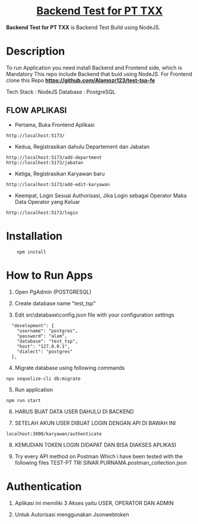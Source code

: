 <h1 align="center">
  <a href="https://github.com/Alamnzr123/test-tsp-be">
      Backend Test for PT TXX
  </a>
  <br />
</h1>

**Backend Test for PT TXX** is Backend Test Build using NodeJS.

# Description

To run Application you need install Backend and Frontend side, which is Mandatory
This repo include Backend that buid using NodeJS. For Frontend clone this Repo
**https://github.com/Alamnzr123/test-tsp-fe**

Tech Stack : NodeJS
Database : PostgreSQL

## FLOW APLIKASI

- Pertama, Buka Frontend Aplikasi 
```
http://localhost:5173/
```

- Kedua, Registrasikan dahulu Departement dan Jabatan

```
http://localhost:5173/add-department
http://localhost:5173/jabatan
```

- Ketiga, Registrasikan Karyawan baru

```
http://localhost:5173/add-edit-karyawan
```

- Keempat, Login Sesuai Authorisasi, Jika Login sebagai Operator Maka Data Operator yang Keluar

```
http://localhost:5173/login
```

# Installation

```
    npm install
```

# How to Run Apps

1. Open PgAdmin (POSTGRESQL)

2. Create database name "test_tsp"

3. Edit src\database\config.json file with your configuration settings

```
  "development": {
    "username": "postgres",
    "password": "alam",
    "database": "test_tsp",
    "host": "127.0.0.1",
    "dialect": "postgres"
  },
```

4. Migrate database using following commands

```
npx sequelize-cli db:migrate
```

5. Run application

```
npm run start
```

6. HARUS BUAT DATA USER DAHULU DI BACKEND

7. SETELAH AKUN USER DIBUAT LOGIN DENGAN API DI BAWAH INI
```
localhost:3000/karyawan/authenticate
```

8. KEMUDIAN TOKEN LOGIN DIDAPAT DAN BISA DIAKSES APLIKASI

9. Try every API method on Postman Which i have been tested with the following files TEST-PT TRI SINAR PURNAMA.postman_collection.json


# Authentication

1. Aplikasi ini memiliki 3 Akses yaitu USER, OPERATOR DAN ADMIN

2. Untuk Autorisasi menggunakan Jsonwebtoken